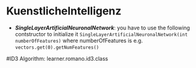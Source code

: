 KuenstlicheIntelligenz
======================
* ***SingleLayerArtificialNeuronalNetwork***: you have to use the following contstructor to initialize it `SingleLayerArtificialNeuronalNetwork(int numberOfFeatures)` where numberOfFeatures is e.g. `vectors.get(0).getNumFeatures()`

#ID3 Algorithm: learner.romano.id3.class
